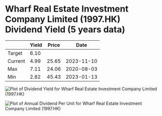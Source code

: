 # Wharf Real Estate Investment Company Limited (1997.HK) Dividend Yield (5 years data)

|     | Yield   | Price | Date       |
|-----|---------|-------|------------|
| Target | 6.10 |  |  |
| Current | 4.99 | 25.65  | 2023-11-10 |
| Max | 7.11 | 24.06  | 2020-08-03 |
| Min | 2.82 | 45.43  | 2023-01-13 |

![Plot of Dividend Yield for Wharf Real Estate Investment Company Limited (1997.HK)](1997_div_5.png)

![Plot of Annual Dividend Per Unit for Wharf Real Estate Investment Company Limited (1997.HK)](1997_yearly_dpu.png)
